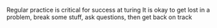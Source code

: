 Regular practice is critical for success at turing
It is okay to get lost in a problem, break some stuff, ask questions, then get back on track
